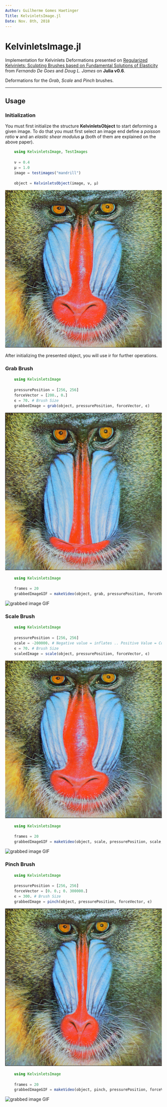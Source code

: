 ```yaml
---
Author: Guilherme Gomes Haetinger
Title: KelvinletsImage.jl
Date: Nov. 8th, 2018
---
```

# KelvinletsImage.jl

Implementation for Kelvinlets Deformations presented on 
[Regularized Kelvinlets: Sculpting Brushes based on Fundamental Solutions of Elasticity](https://graphics.pixar.com/library/Kelvinlets/paper.pdf) 
from *Fernando De Goes* and *Doug L. James* on **Julia v0.6**.

Deformations for the *Grab*, *Scale* and *Pinch* brushes. 

---

## Usage

### Initialization

You must first initialize the structure **KelvinletsObject** to start deforming a given image. To do that you must first select an image end define a *poisson ratio* **ν** and an *elastic shear modulus* **μ** (both of them are explained on the above paper).


```julia
    using KelvinletsImage, TestImages

    ν = 0.4
    μ = 1.0
    image = testimages("mandrill")

    object = KelvinletsObject(image, ν, μ)
```

![original image](./sampleImages/original.png)

After initializing the presented object, you will use ir for further operations.

### Grab Brush


```julia
    using KelvinletsImage

    pressurePosition = [256, 256]
    forceVector = [200., 0.]
    ϵ = 70. # Brush Size
    grabbedImage = grab(object, pressurePosition, forceVector, ϵ)
```

![grabbed image](./sampleImages/grab.png)

```julia
    using KelvinletsImage

    frames = 20
    grabbedImageGIF = makeVideo(object, grab, pressurePosition, forceVector, ϵ, frames)
```

![grabbed image GIF](./sampleImages/grabVid.gif)


### Scale Brush


```julia
    using KelvinletsImage

    pressurePosition = [256, 256]
    scale = -200000. # Negative value = inflates .. Positive Value = Contracts
    ϵ = 70. # Brush Size
    scaledImage = scale(object, pressurePosition, forceVector, ϵ)
```

![grabbed image](./sampleImages/scale.png)

```julia
    using KelvinletsImage

    frames = 20
    grabbedImageGIF = makeVideo(object, scale, pressurePosition, scale, ϵ, frames)
```

![grabbed image GIF](./sampleImages/scaleVid.gif)


### Pinch Brush


```julia
    using KelvinletsImage

    pressurePosition = [256, 256]
    forceVector = [0. 0.; 0. 300000.]
    ϵ = 300. # Brush Size
    grabbedImage = pinch(object, pressurePosition, forceVector, ϵ)
```

![grabbed image](./sampleImages/pinch.png)

```julia
    using KelvinletsImage

    frames = 20
    grabbedImageGIF = makeVideo(object, pinch, pressurePosition, forceVector, ϵ, frames)
```

![grabbed image GIF](./sampleImages/pinchVid.gif)
